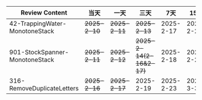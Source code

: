 | **Review Content**             | **当天**        | **一天**        | **三天**                   | **7天**    | **15天**   | **30天**   |
|--------------------------------|---------------|---------------|--------------------------|-----------|-----------|-----------|
| 42-TrappingWater-MonotoneStack | ~~2025-2-10~~ | ~~2025-2-11~~ | ~~2025-2-13~~            | 2025-2-17 | 2025-2-25 | 2025-3-11 |
| 901-StockSpanner-MonotoneStack | ~~2025-2-11~~ | ~~2025-2-12~~ | ~~2025-2-14(2-16&2-17)~~ | 2025-2-18 | 2025-2-26 | 2025-3-12 |
| 316-RemoveDuplicateLetters     | ~~2025-2-16~~ | ~~2025-2-17~~     | 2025-2-19                | 2025-2-23 | 2025-3-3  | 2025-3-18 |